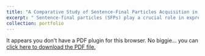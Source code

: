 ```yaml
---
title: "A Comparative Study of Sentence-Final Particles Acquisition in Monolingual, Bilingual, and Trilingual Cantonese-Speaking Children: A Corpus-Driven Approach"
excerpt: " Sentence-final particles (SFPs) play a crucial role in expressing speakers' attitudes and intentions in Cantonese, making them integral to the language's pragmatics. Despite their importance, the acquisition of SFPs by Cantonese-speaking children has not been extensively studied, particularly in multilingual contexts. This study compares SFP frequencies and usage patterns across monolingual, bilingual (Cantonese-English), and trilingual (Cantonese-English-Mandarin) children to identify early versus late-acquired SFPs and determine influential factors such as language exposure, dominance, and cross-linguistic effects. The findings reveal that assertive particles are among the first acquired SFPs across all language backgrounds. However, bilingual children do not acquire SFPs as well as their trilingual counterparts, showing a slower acquisition rate and the non-acquisition of certain particles. This difference can be attributed to the lack of direct SFP cognates between Cantonese and English and the limited cross-linguistic facilitation from English. In contrast, the presence of SFPs in Mandarin, despite the lack of direct cognates, appears to provide some facilitative effects for trilingual children acquiring Cantonese. These results demonstrate the importance of considering cross-language influence and typological distance when examining SFP acquisition in multilingual contexts. The absence of direct SFP cognates between Cantonese and English, as well as the structural differences between the two languages, may hinder the acquisition of certain particles in bilingual children. The outcomes of this research enhance our understanding of SFP acquisition in Cantonese and contribute to the broader knowledge of language development in multilingual settings. By providing quantitative insights into the developmental progression of SFP acquisition across different language backgrounds and examining the role of language distance in shaping acquisition patterns, this study sets a foundation for future research on the acquisition of pragmatic markers in multilingual contexts and informs pedagogical strategies to support Cantonese language learners."
collection: portfolio
---
```

<object data="/files/KasseyChang_thesis_finaldraft.pdf" type="application/pdf" width="100%" height="800px">
    <p>It appears you don't have a PDF plugin for this browser.
       No biggie... you can <a href="/files/KasseyChang_thesis_finaldraft.pdf">click here to
       download the PDF file.</a></p>
</object>

